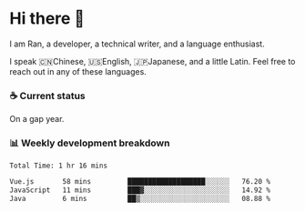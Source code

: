# Hi there 👋

I am Ran, a developer, a technical writer, and a language enthusiast.

I speak 🇨🇳Chinese, 🇺🇸English, 🇯🇵Japanese, and a little Latin. Feel free to reach out in any of these languages.

<!-- [LinkedIn]() | [Twitter]() | [📧]() -->

### ☕ Current status

On a gap year.

### 📊 Weekly development breakdown

<!--START_SECTION:waka-->

```txt
Total Time: 1 hr 16 mins

Vue.js       58 mins         ███████████████████░░░░░░   76.20 %
JavaScript   11 mins         ███▓░░░░░░░░░░░░░░░░░░░░░   14.92 %
Java         6 mins          ██▒░░░░░░░░░░░░░░░░░░░░░░   08.88 %
```

<!--END_SECTION:waka-->

